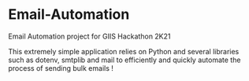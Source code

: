 # Email-Automation
Email Automation project for GIIS Hackathon 2K21

This extremely simple application relies on Python and several libraries such as dotenv, smtplib and mail to efficiently and quickly automate the process of sending bulk emails !
